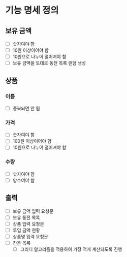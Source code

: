 # 기능 명세 정의
## 보유 금액
- [ ] 숫자여야 함
- [ ] 10원 이상이어야 함
- [ ] 10원으로 나누어 떨어져야 함
- [ ] 보유 금액을 토대로 동전 목록 랜덤 생성
## 상품
### 이름
- [ ] 중복되면 안 됨
### 가격
- [ ] 숫자여야 함
- [ ] 100원 이상이어야 함
- [ ] 10원으로 나누어 떨어져야 함
### 수량
- [ ] 숫자여야 함
- [ ] 양수여야 함
## 출력
- [ ] 보유 금액 입력 요청문
- [ ] 보유 동전 목록
- [ ] 상품 입력 요청문
- [ ] 투입 금액 현황
- [ ] 상품명 입력 요청문
- [ ] 잔돈 목록
  - [ ] 그리디 알고리즘을 적용하여 가장 적게 계산되도록 진행
